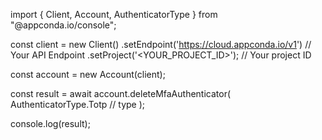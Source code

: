 import { Client, Account, AuthenticatorType } from "@appconda.io/console";

const client = new Client()
    .setEndpoint('https://cloud.appconda.io/v1') // Your API Endpoint
    .setProject('<YOUR_PROJECT_ID>'); // Your project ID

const account = new Account(client);

const result = await account.deleteMfaAuthenticator(
    AuthenticatorType.Totp // type
);

console.log(result);
